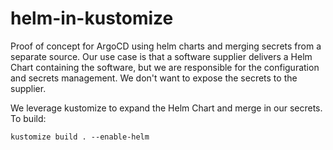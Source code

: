 # helm-in-kustomize

Proof of concept for ArgoCD using helm charts and merging secrets from a separate source. Our use case is that a software supplier delivers a Helm Chart containing the software, but we are responsible for the configuration and secrets management. We don't want to expose the secrets to the supplier.

We leverage kustomize to expand the Helm Chart and merge in our secrets. To build: 

    kustomize build . --enable-helm
